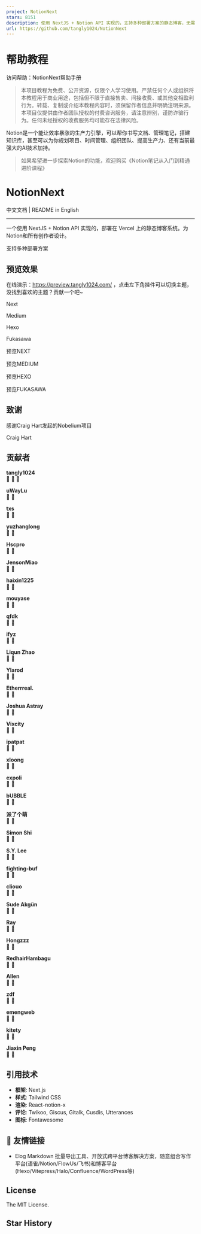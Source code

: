 ```yaml
---
project: NotionNext
stars: 8151
description: 使用 NextJS + Notion API 实现的，支持多种部署方案的静态博客，无需服务器、零门槛搭建网站，为Notion和所有创作者设计。 (A static blog built with NextJS and Notion API, supporting multiple deployment options. No server required, zero threshold to set up a website. Designed for Notion and all creators.)
url: https://github.com/tangly1024/NotionNext
---
```


帮助教程
====

访问帮助：NotionNext帮助手册

> 本项目教程为免费、公开资源，仅限个人学习使用。严禁任何个人或组织将本教程用于商业用途，包括但不限于直接售卖、间接收费、或其他变相盈利行为。转载、复制或介绍本教程内容时，须保留作者信息并明确注明来源。 本项目仅提供由作者团队授权的付费咨询服务，请注意辨别，谨防诈骗行为。任何未经授权的收费服务均可能存在法律风险。

Notion是一个能让效率暴涨的生产力引擎，可以帮你书写文档、管理笔记，搭建知识库，甚至可以为你规划项目、时间管理、组织团队、提高生产力、还有当前最强大的AI技术加持。

> 如果希望进一步探索Notion的功能，欢迎购买《Notion笔记从入门到精通进阶课程》

NotionNext
==========

中文文档 | README in English

* * *

一个使用 NextJS + Notion API 实现的，部署在 Vercel 上的静态博客系统。为Notion和所有创作者设计。

支持多种部署方案

预览效果
----

在线演示：https://preview.tangly1024.com/ ，点击左下角挂件可以切换主题，没找到喜欢的主题？贡献一个吧~

Next

Medium

Hexo

Fukasawa

预览NEXT

预览MEDIUM

预览HEXO

预览FUKASAWA

致谢
--

感谢Craig Hart发起的Nobelium项目

  
Craig Hart

贡献者
---

  
**tangly1024**  
🎫 🔧 🐛

  
**uWayLu**  
🔧 🐛

  
**txs**  
🔧 🐛

  
**yuzhanglong**  
🔧 🐛

  
**Hscpro**  
🔧 🐛

  
**JensonMiao**  
🔧 🐛

  
**haixin1225**  
🔧 🐛

  
**mouyase**  
🔧 🐛

  
**qfdk**  
🔧 🐛

  
**ifyz**  
🔧 🐛

  
**Liqun Zhao**  
🔧 🐛

  
**Ylarod**  
🔧 🐛

  
**Etherrreal.**  
🔧 🐛

  
**Joshua Astray**  
🔧 🐛

  
**Vixcity**  
🔧 🐛

  
**ipatpat**  
🔧 🐛

  
**xloong**  
🔧 🐛

  
**expoli**  
🔧 🐛

  
**bUBBLE**  
🔧 🐛

  
**派了个萌**  
🔧 🐛

  
**Simon Shi**  
🔧 🐛

  
**S.Y. Lee**  
🔧 🐛

  
**fighting-buf**  
🔧 🐛

  
**cliouo**  
🔧 🐛

  
**Sude Akgün**  
🔧 🐛

  
**Ray**  
🔧 🐛

  
**Hongzzz**  
🔧 🐛

  
**RedhairHambagu**  
🔧 🐛

  
**Allen**  
🔧 🐛

  
**zdf**  
🔧 🐛

  
**emengweb**  
🔧 🐛

  
**kitety**  
🔧 🐛

  
**Jiaxin Peng**  
🔧 🐛

引用技术
----

-   **框架**: Next.js
-   **样式**: Tailwind CSS
-   **渲染**: React-notion-x
-   **评论**: Twikoo, Giscus, Gitalk, Cusdis, Utterances
-   **图标**: Fontawesome

🔗 友情链接
-------

-   Elog Markdown 批量导出工具、开放式跨平台博客解决方案，随意组合写作平台(语雀/Notion/FlowUs/飞书)和博客平台(Hexo/Vitepress/Halo/Confluence/WordPress等)

License
-------

The MIT License.

Star History
------------
